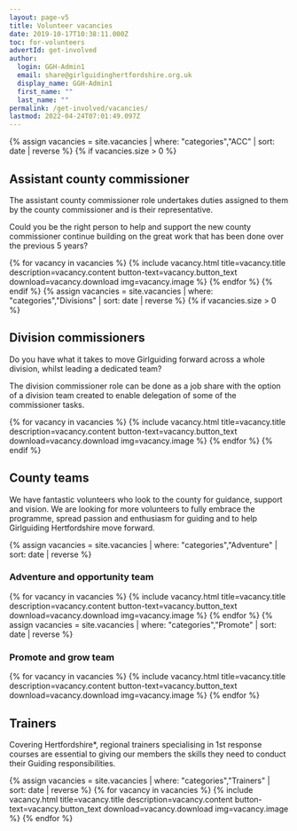 ```yaml
---
layout: page-v5
title: Volunteer vacancies
date: 2019-10-17T10:38:11.000Z
toc: for-volunteers
advertId: get-involved
author:
  login: GGH-Admin1
  email: share@girlguidinghertfordshire.org.uk
  display_name: GGH-Admin1
  first_name: ""
  last_name: ""
permalink: /get-involved/vacancies/
lastmod: 2022-04-24T07:01:49.097Z
---
```

{% assign vacancies = site.vacancies | where: "categories","ACC" | sort: date | reverse %}
{% if vacancies.size > 0 %}

## Assistant county commissioner

The assistant county commissioner role undertakes duties assigned to them by the county commissioner and is their representative.

Could you be the right person to help and support the new county commissioner continue building on the great work that has been done over the previous 5 years?

{% for vacancy in vacancies %}
{% include vacancy.html title=vacancy.title description=vacancy.content button-text=vacancy.button_text download=vacancy.download img=vacancy.image %}
{% endfor %}
{% endif %}
{% assign vacancies = site.vacancies | where: "categories","Divisions" | sort: date | reverse %}
{% if vacancies.size > 0 %}

## Division commissioners

Do you have what it takes to move Girlguiding forward across a whole division, whilst leading a dedicated team?

The division commissioner role can be done as a job share with the option of a division team created to enable delegation of some of the commissioner tasks.

{% for vacancy in vacancies %}
{% include vacancy.html title=vacancy.title description=vacancy.content button-text=vacancy.button_text download=vacancy.download img=vacancy.image %}
{% endfor %}
{% endif %}

## County teams

We have fantastic volunteers who look to the county for guidance, support and vision. We are looking for more volunteers to fully embrace the programme, spread passion and enthusiasm for guiding and to help Girlguiding Hertfordshire move forward.

{% assign vacancies = site.vacancies | where: "categories","Adventure" | sort: date | reverse %}

### Adventure and opportunity team

{% for vacancy in vacancies %}
{% include vacancy.html title=vacancy.title description=vacancy.content button-text=vacancy.button_text download=vacancy.download img=vacancy.image %}
{% endfor %}
{% assign vacancies = site.vacancies | where: "categories","Promote" | sort: date | reverse %}

### Promote and grow team

{% for vacancy in vacancies %}
{% include vacancy.html title=vacancy.title description=vacancy.content button-text=vacancy.button_text download=vacancy.download img=vacancy.image %}
{% endfor %}

## Trainers

Covering Hertfordshire*, regional trainers specialising in 1st response courses are essential to giving our members the skills they need to conduct their Guiding responsibilities.

{% assign vacancies = site.vacancies | where: "categories","Trainers" | sort: date | reverse %}
{% for vacancy in vacancies %}
{% include vacancy.html title=vacancy.title description=vacancy.content button-text=vacancy.button_text download=vacancy.download img=vacancy.image %}
{% endfor %}
